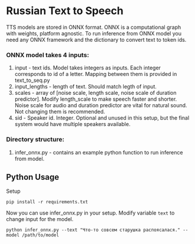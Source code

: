 # Russian Text to Speech

TTS models are stored in ONNX format. ONNX is a computational graph with weights, platform agnostic. To run inference from ONNX model you need any ONNX framework and the dictionary to convert text to token ids.

### ONNX model takes 4 inputs:
1. input - text ids. Model takes integers as inputs. Each integer corresponds to id of a letter. Mapping between them is provided in text_to_seq.py
2. input_lengths - length of text. Should match legth of input.
3. scales - array of [noise scale, length scale, noise scale of duration predictor]. Modify length_scale to make speech faster and shorter. Noise scale for audio and duration predictor are vital for natural sound. Not changing them is recommended.
4. sid - Speaker id. Integer. Optional and unused in this setup, but the final system would have multiple speakers available. 

### Directory structure:

1. infer_onnx.py - contains an example python function to run inference from model.


## Python Usage

Setup

```
pip install -r requirements.txt
```

Now you can use infer_onnx.py in your setup. Modify variable `text` to change input for the model.

```
python infer_onnx.py --text "Что-то совсем старушка распоясалася." --model /path/to/model
```